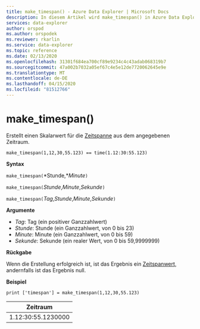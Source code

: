 ```yaml
---
title: make_timespan() - Azure Data Explorer | Microsoft Docs
description: In diesem Artikel wird make_timespan() in Azure Data Explorer beschrieben.
services: data-explorer
author: orspod
ms.author: orspodek
ms.reviewer: rkarlin
ms.service: data-explorer
ms.topic: reference
ms.date: 02/13/2020
ms.openlocfilehash: 31301f684ea700cf89e9234c4c43adab068319b7
ms.sourcegitcommit: 47a002b7032a05ef67c4e5e12de7720062645e9e
ms.translationtype: MT
ms.contentlocale: de-DE
ms.lasthandoff: 04/15/2020
ms.locfileid: "81512766"
---
```

# <a name="make_timespan"></a>make_timespan()

Erstellt einen Skalarwert für die [Zeitspanne](./scalar-data-types/timespan.md) aus dem angegebenen Zeitraum.

```kusto
make_timespan(1,12,30,55.123) == time(1.12:30:55.123)
```

**Syntax**

`make_timespan(`*Stunde,**Minute*`)`

`make_timespan(`*Stunde*,*Minute*,*Sekunde*`)`

`make_timespan(`*Tag*,*Stunde*,*Minute*,*Sekunde*`)`

**Argumente**

* *Tag*: Tag (ein positiver Ganzzahlwert)
* *Stunde*: Stunde (ein Ganzzahlwert, von 0 bis 23)
* *Minute*: Minute (ein Ganzzahlwert, von 0 bis 59)
* *Sekunde*: Sekunde (ein realer Wert, von 0 bis 59,9999999)

**Rückgabe**

Wenn die Erstellung erfolgreich ist, ist das Ergebnis ein [Zeitspanwert,](./scalar-data-types/timespan.md) andernfalls ist das Ergebnis null.
 
**Beispiel**

```kusto
print ['timespan'] = make_timespan(1,12,30,55.123)

```

|Zeitraum|
|---|
|1.12:30:55.1230000|


